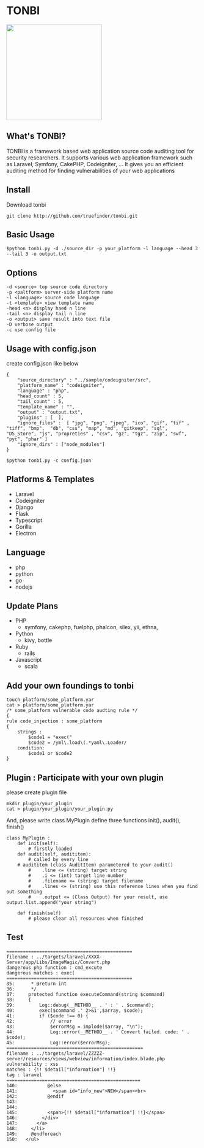 # TONBI
<img src="https://user-images.githubusercontent.com/4240789/109131685-5fbdb500-7796-11eb-82d1-93237d83430c.jpg" width=250> 

## What's TONBI?
TONBI is a framework based web application source code auditing tool for security researchers. It supports various web application framework such as Laravel, Symfony, CakePHP, Codeigniter, ... It gives you an efficient auditing method for finding vulnerabilities of your web applications 

## Install 
Download tonbi 
```
git clone http://github.com/truefinder/tonbi.git 
```

## Basic Usage 
```
$python tonbi.py -d ./source_dir -p your_platform -l language --head 3 --tail 3 -o output.txt

```

## Options 
```
-d <source> top source code directory
-p <paltform> server-side platform name
-l <language> source code language    
-t <template> view template name
-head <n> display haed n line
-tail <n> display tail n line 
-o <output> save result into text file
-D verbose output
-c use config file

```

## Usage with config.json
create config.json like below

```
{
	"source_directory" : "../sample/codeigniter/src",
	"platform_name" : "codeigniter",
	"language" : "php", 
	"head_count" : 5,
	"tail_count" : 5,
	"template_name" : "",
	"output" : "output.txt",
	"plugins" : [  ],
	"ignore_files" :  [ "jpg", "png", "jpeg", "ico", "gif", "tif" , "tiff", "bmp",  "db", "css", "map", "md", "gitkeep", "sql", "DS_Store", "js", "propreties" , "csv", "gz", "tgz", "zip", "swf", "pyc", "phar" ] 
	"ignore_dirs" : ["node_modules"] 
}

$python tonbi.py -c config.json 
```

## Platforms & Templates
* Laravel 
* Codeigniter
* Django
* Flask
* Typescript 
* Gorilla
* Electron

## Language 
* php 
* python
* go
* nodejs 

## Update Plans 
* PHP
    - symfony, cakephp, fuelphp, phalcon, silex, yii, ethna, 
* Python 
    - kivy, bottle
* Ruby
    - rails 
* Javascript 
    - scala 

## Add your own foundings to tonbi
```
touch platform/some_platform.yar 
cat > platform/some_platform.yar
/* some_platform vulnerable code audting rule */  
{
rule code_injection : some_platform 
{
    strings : 
        $code1 = "exec(" 
        $code2 = /yml\.load\(.*yaml\.Loader/
    condition:
        $code1 or $code2 
}
```

## Plugin : Participate with your own plugin 
please create plugin file 
```
mkdir plugin/your_plugin
cat > plugin/your_plugin/your_plugin.py
```

And, please write class MyPlugin 
define three functions init(), audit(), finish()
```
class MyPlugin :
    def init(self):
        # firstly loaded 
    def audit(self, audititem):
        # called by every line 
	# audititem (class AuditItem) parametered to your audit()     
        #    .line <= (string) target string 
        #    .i <= (int) target line number 
        #    .filename <= (string) target filename  
        #    .lines <= (string) use this reference lines when you find out something  
        #    .output <= (Class Output) for your result, use output.list.append("your string") 
                    
    def finish(self)
        # please clear all resources when finished 
```

## Test 
```
==============================================
filename : ../targets/laravel/XXXX-Server/app/Libs/ImageMagic/Convert.php
dangerous php function : cmd_excute
dangerous matches : exec(
==============================================
35:      * @return int
36:      */
37:     protected function executeCommand(string $command)
38:     {
39:         Log::debug(__METHOD__ . ' : ' . $command);
40:         exec($command .' 2>&1',$array, $code);
41:         if ($code !== 0) {
42:             // error
43:             $errorMsg = implode($array, "\n");
44:             Log::error(__METHOD__ . ' Convert failed. code: ' . $code);
45:             Log::error($errorMsg);
==================================================
filename : ../targets/laravel/ZZZZZ-server/resources/views/webview/information/index.blade.php
vulnerability : xss
matches : {!! $detail["information"] !!}
tag : laravel
=================================================
140:           @else
141:             <span id="info_new">NEW</span><br>
142:           @endif
143: 
144: 
145:           <span>{!! $detail["information"] !!}</span>
146:         </div>
147:       </a>
148:     </li>
149:     @endforeach
150:   </ul>



```
